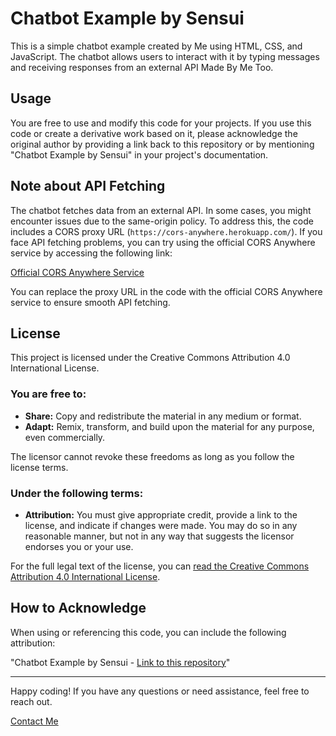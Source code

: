 # Chatbot Example by Sensui

This is a simple chatbot example created by Me using HTML, CSS, and JavaScript. The chatbot allows users to interact with it by typing messages and receiving responses from an external API Made By Me Too.

## Usage

You are free to use and modify this code for your projects. If you use this code or create a derivative work based on it, please acknowledge the original author by providing a link back to this repository or by mentioning "Chatbot Example by Sensui" in your project's documentation.

## Note about API Fetching

The chatbot fetches data from an external API. In some cases, you might encounter issues due to the same-origin policy. To address this, the code includes a CORS proxy URL (`https://cors-anywhere.herokuapp.com/`). If you face API fetching problems, you can try using the official CORS Anywhere service by accessing the following link:

[Official CORS Anywhere Service](https://cors-anywhere.herokuapp.com/)

You can replace the proxy URL in the code with the official CORS Anywhere service to ensure smooth API fetching.

## License

This project is licensed under the Creative Commons Attribution 4.0 International License.

### You are free to:

- **Share:** Copy and redistribute the material in any medium or format.
- **Adapt:** Remix, transform, and build upon the material for any purpose, even commercially.

The licensor cannot revoke these freedoms as long as you follow the license terms.

### Under the following terms:

- **Attribution:** You must give appropriate credit, provide a link to the license, and indicate if changes were made. You may do so in any reasonable manner, but not in any way that suggests the licensor endorses you or your use.

For the full legal text of the license, you can [read the Creative Commons Attribution 4.0 International License](https://creativecommons.org/licenses/by/4.0/legalcode).

## How to Acknowledge

When using or referencing this code, you can include the following attribution:

"Chatbot Example by Sensui - [Link to this repository](https://github.com/CoderSensui/Chatbot-Example)"

---

Happy coding! If you have any questions or need assistance, feel free to reach out.

[Contact Me](https://m.facebook.com/JeanLewis345)
